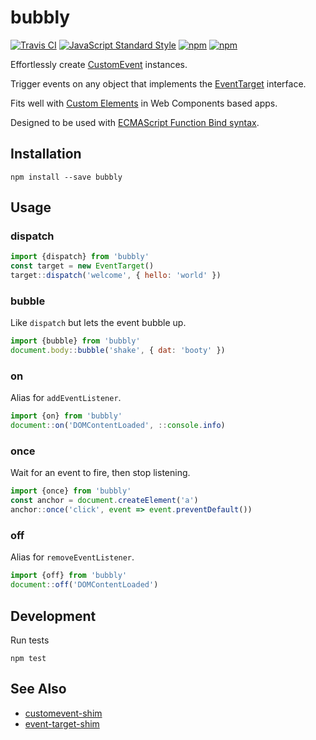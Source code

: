 # bubbly

[![Travis CI](https://img.shields.io/travis/migme/bubbly.svg)](https://travis-ci.org/migme/bubbly)
[![JavaScript Standard Style](https://img.shields.io/badge/code%20style-standard-brightgreen.svg?style=flat)](https://github.com/feross/standard)
[![npm](https://img.shields.io/npm/v/migme-bubbly.svg)](https://www.npmjs.com/package/migme-bubbly)
[![npm](https://img.shields.io/npm/dm/migme-bubbly.svg)](https://www.npmjs.com/package/migme-bubbly)

Effortlessly create [CustomEvent](https://dom.spec.whatwg.org/#interface-customevent) instances.

Trigger events on any object that implements the [EventTarget](https://dom.spec.whatwg.org/#interface-eventtarget) interface.

Fits well with [Custom Elements](http://w3c.github.io/webcomponents/spec/custom/) in Web Components based apps.

Designed to be used with [ECMAScript Function Bind syntax](https://github.com/zenparsing/es-function-bind).

## Installation

```
npm install --save bubbly
```

## Usage

### dispatch
```js
import {dispatch} from 'bubbly'
const target = new EventTarget()
target::dispatch('welcome', { hello: 'world' })
```

### bubble
Like `dispatch` but lets the event bubble up.
```js
import {bubble} from 'bubbly'
document.body::bubble('shake', { dat: 'booty' })
```

### on
Alias for `addEventListener`.
```js
import {on} from 'bubbly'
document::on('DOMContentLoaded', ::console.info)
```

### once
Wait for an event to fire, then stop listening.
```js
import {once} from 'bubbly'
const anchor = document.createElement('a')
anchor::once('click', event => event.preventDefault())
```

### off
Alias for `removeEventListener`.
```js
import {off} from 'bubbly'
document::off('DOMContentLoaded')
```

## Development

Run tests
```
npm test
```

## See Also
- [customevent-shim](https://www.npmjs.com/package/customevent-shim)
- [event-target-shim](https://www.npmjs.com/package/event-target-shim)
